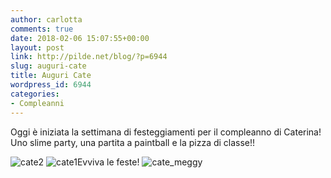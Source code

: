 ```yaml
---
author: carlotta
comments: true
date: 2018-02-06 15:07:55+00:00
layout: post
link: http://pilde.net/blog/?p=6944
slug: auguri-cate
title: Auguri Cate
wordpress_id: 6944
categories:
- Compleanni
---
```


Oggi è iniziata la settimana di festeggiamenti per il compleanno di Caterina! Uno slime party, una partita a paintball e la pizza di classe!!

![cate2](http://pilde.net/blog/wp-content/uploads/2018/02/cate2.jpg) ![cate1](http://pilde.net/blog/wp-content/uploads/2018/02/cate1.jpg)Evviva le feste! ![cate_meggy](http://pilde.net/blog/wp-content/uploads/2018/02/cate_meggy.jpg)
